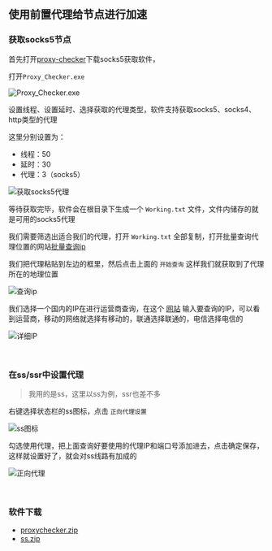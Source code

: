 ## 使用前置代理给节点进行加速

### 获取socks5节点

首先打开[proxy-checker](https://proxyscrape.com/en/proxy-checker)下载socks5获取软件，

打开`Proxy_Checker.exe`

![Proxy_Checker.exe](https://user-images.githubusercontent.com/22760584/51082714-df6b9f80-1747-11e9-9c20-a43401f7acbf.png)

设置线程、设置延时、选择获取的代理类型，软件支持获取socks5、socks4、http类型的代理

这里分别设置为：
* 线程：50
* 延时：30
* 代理：3（socks5）

![获取socks5代理](https://user-images.githubusercontent.com/22760584/51082727-1b066980-1748-11e9-947a-75f8eb21a340.png)

等待获取完毕，软件会在根目录下生成一个 `Working.txt` 文件，文件内储存的就是可用的socks5代理

我们需要筛选出适合我们的代理，打开 `Working.txt` 全部复制，打开批量查询代理位置的网站[批量查询ip](http://ip.soshoulu.com/)

我们把代理粘贴到左边的框里，然后点击上面的 `开始查询` 这样我们就获取到了代理所在的地理位置

![查询ip](https://user-images.githubusercontent.com/22760584/51082786-0676a100-1749-11e9-9328-ede34545fc10.png)

我们选择一个国内的IP在进行运营商查询，在这个 [网站](https://www.ipip.net/ip.html) 输入要查询的IP，可以看到运营商，移动的网络就选择有移动的，联通选择联通的，电信选择电信的

![详细IP](https://user-images.githubusercontent.com/22760584/51082817-9b799a00-1749-11e9-8e30-4e7c199a5603.png)



<br>


### 在ss/ssr中设置代理

> 我用的是ss，这里以ss为例，ssr也差不多

右键选择状态栏的ss图标，点击 `正向代理设置` 

![ss图标](https://user-images.githubusercontent.com/22760584/51082873-5a35ba00-174a-11e9-922c-f17b6bcc1107.png)

勾选使用代理，把上面查询好要使用的代理IP和端口号添加进去，点击确定保存，这样就设置好了，就会对ss线路有加成的

![正向代理](https://user-images.githubusercontent.com/22760584/51082885-9832de00-174a-11e9-9f0d-905e5e59bb2d.png)

<br>


### 软件下载

* [proxychecker.zip](https://github.com/WalerGit/My_doc/releases/download/ss/proxychecker.zip)
* [ss.zip](https://github.com/WalerGit/My_doc/releases/download/ss/ss.zip)

